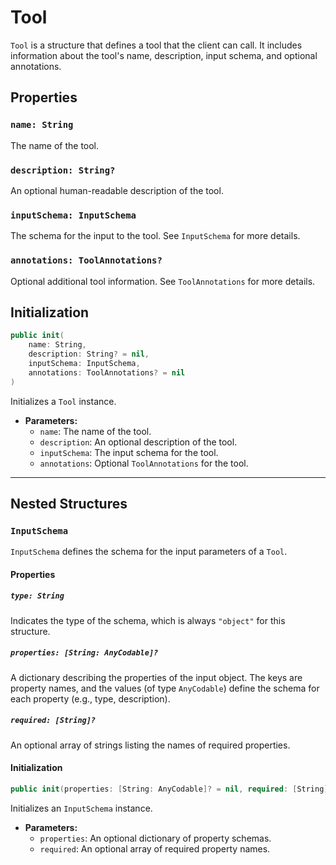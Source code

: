 # Tool

`Tool` is a structure that defines a tool that the client can call. It includes information about the tool's name, description, input schema, and optional annotations.

## Properties

### `name: String`

The name of the tool.

### `description: String?`

An optional human-readable description of the tool.

### `inputSchema: InputSchema`

The schema for the input to the tool. See `InputSchema` for more details.

### `annotations: ToolAnnotations?`

Optional additional tool information. See `ToolAnnotations` for more details.

## Initialization

```swift
public init(
    name: String,
    description: String? = nil,
    inputSchema: InputSchema,
    annotations: ToolAnnotations? = nil
)
```

Initializes a `Tool` instance.

- **Parameters:**
  - `name`: The name of the tool.
  - `description`: An optional description of the tool.
  - `inputSchema`: The input schema for the tool.
  - `annotations`: Optional `ToolAnnotations` for the tool.

---

## Nested Structures

### `InputSchema`

`InputSchema` defines the schema for the input parameters of a `Tool`.

#### Properties

##### `type: String`

Indicates the type of the schema, which is always `"object"` for this structure.

##### `properties: [String: AnyCodable]?`

A dictionary describing the properties of the input object. The keys are property names, and the values (of type `AnyCodable`) define the schema for each property (e.g., type, description).

##### `required: [String]?`

An optional array of strings listing the names of required properties.

#### Initialization

```swift
public init(properties: [String: AnyCodable]? = nil, required: [String]? = nil)
```

Initializes an `InputSchema` instance.

- **Parameters:**
  - `properties`: An optional dictionary of property schemas.
  - `required`: An optional array of required property names.
